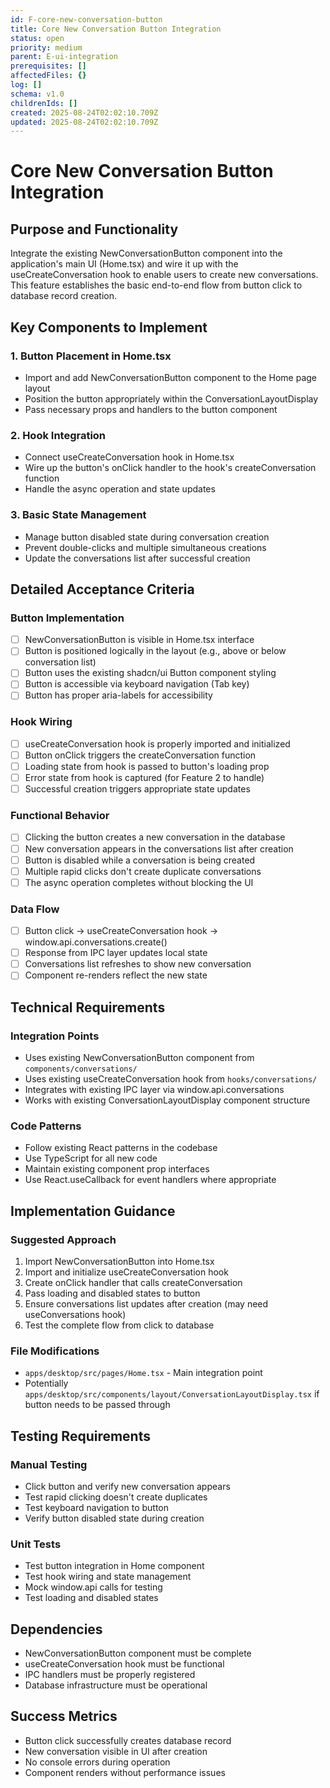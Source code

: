 ```yaml
---
id: F-core-new-conversation-button
title: Core New Conversation Button Integration
status: open
priority: medium
parent: E-ui-integration
prerequisites: []
affectedFiles: {}
log: []
schema: v1.0
childrenIds: []
created: 2025-08-24T02:02:10.709Z
updated: 2025-08-24T02:02:10.709Z
---
```


# Core New Conversation Button Integration

## Purpose and Functionality

Integrate the existing NewConversationButton component into the application's main UI (Home.tsx) and wire it up with the useCreateConversation hook to enable users to create new conversations. This feature establishes the basic end-to-end flow from button click to database record creation.

## Key Components to Implement

### 1. Button Placement in Home.tsx

- Import and add NewConversationButton component to the Home page layout
- Position the button appropriately within the ConversationLayoutDisplay
- Pass necessary props and handlers to the button component

### 2. Hook Integration

- Connect useCreateConversation hook in Home.tsx
- Wire up the button's onClick handler to the hook's createConversation function
- Handle the async operation and state updates

### 3. Basic State Management

- Manage button disabled state during conversation creation
- Prevent double-clicks and multiple simultaneous creations
- Update the conversations list after successful creation

## Detailed Acceptance Criteria

### Button Implementation

- [ ] NewConversationButton is visible in Home.tsx interface
- [ ] Button is positioned logically in the layout (e.g., above or below conversation list)
- [ ] Button uses the existing shadcn/ui Button component styling
- [ ] Button is accessible via keyboard navigation (Tab key)
- [ ] Button has proper aria-labels for accessibility

### Hook Wiring

- [ ] useCreateConversation hook is properly imported and initialized
- [ ] Button onClick triggers the createConversation function
- [ ] Loading state from hook is passed to button's loading prop
- [ ] Error state from hook is captured (for Feature 2 to handle)
- [ ] Successful creation triggers appropriate state updates

### Functional Behavior

- [ ] Clicking the button creates a new conversation in the database
- [ ] New conversation appears in the conversations list after creation
- [ ] Button is disabled while a conversation is being created
- [ ] Multiple rapid clicks don't create duplicate conversations
- [ ] The async operation completes without blocking the UI

### Data Flow

- [ ] Button click → useCreateConversation hook → window.api.conversations.create()
- [ ] Response from IPC layer updates local state
- [ ] Conversations list refreshes to show new conversation
- [ ] Component re-renders reflect the new state

## Technical Requirements

### Integration Points

- Uses existing NewConversationButton component from `components/conversations/`
- Uses existing useCreateConversation hook from `hooks/conversations/`
- Integrates with existing IPC layer via window.api.conversations
- Works with existing ConversationLayoutDisplay component structure

### Code Patterns

- Follow existing React patterns in the codebase
- Use TypeScript for all new code
- Maintain existing component prop interfaces
- Use React.useCallback for event handlers where appropriate

## Implementation Guidance

### Suggested Approach

1. Import NewConversationButton into Home.tsx
2. Import and initialize useCreateConversation hook
3. Create onClick handler that calls createConversation
4. Pass loading and disabled states to button
5. Ensure conversations list updates after creation (may need useConversations hook)
6. Test the complete flow from click to database

### File Modifications

- `apps/desktop/src/pages/Home.tsx` - Main integration point
- Potentially `apps/desktop/src/components/layout/ConversationLayoutDisplay.tsx` if button needs to be passed through

## Testing Requirements

### Manual Testing

- Click button and verify new conversation appears
- Test rapid clicking doesn't create duplicates
- Test keyboard navigation to button
- Verify button disabled state during creation

### Unit Tests

- Test button integration in Home component
- Test hook wiring and state management
- Mock window.api calls for testing
- Test loading and disabled states

## Dependencies

- NewConversationButton component must be complete
- useCreateConversation hook must be functional
- IPC handlers must be properly registered
- Database infrastructure must be operational

## Success Metrics

- Button click successfully creates database record
- New conversation visible in UI after creation
- No console errors during operation
- Component renders without performance issues
